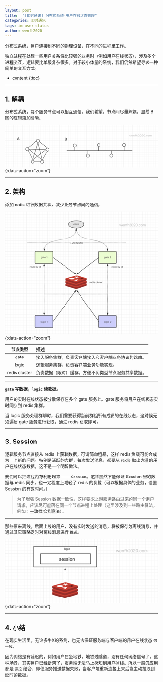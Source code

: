 ```yaml
---
layout: post
title:  "[即时通讯] 分布式系统-用户在线状态管理"
categories: 即时通讯
tags: im user status
author: wenfh2020
--- 
```


分布式系统，用户连接到不同的物理设备，在不同的进程里工作。

独立进程在处理一些用户关系性比较强的业务时（例如用户在线状态），涉及多个进程交互，逻辑要比单服复杂很多。对于较小体量的系统，我们仍然希望寻求一种简单的交互方式。



* content
{:toc}

---

## 1. 解耦

分布式系统，每个服务节点可以相互通信，我们希望，节点间尽量解耦，显然 B 图的逻辑更加清晰。

![通信解耦](/images/2020/2020-05-21-20-02-12.png){:data-action="zoom"}

---

## 2. 架构

添加 redis 进行数据共享，减少业务节点间的通信。

![分布式架构](/images/2020/2020-05-21-20-02-49.png){:data-action="zoom"}

|   节点类型    | 描述                                                 |
| :-----------: | :--------------------------------------------------- |
|     gate      | 接入服务集群，负责客户端接入和客户端业务协议的路由。 |
|     logic     | 逻辑服务集群，负责客户端业务功能实现。               |
| redis cluster | 负责数据（限时）缓存，方便不同类型节点服务共享数据。 |

---

**`gate` 写数据，`logic` 读数据。**

用户的实时在线状态被分散保存在多个 gate 服务上。gate 服务将用户在线状态实时同步到 redis 集群。

当 logic 服务处理群聊时，我们需要获得当前群组所有成员的在线状态，这时候无须遍历 gate 服务进行获取，通过 redis 获取即可。

---

## 3. Session

逻辑服务节点直接从 redis 上获取数据，可谓简单粗暴，这样 redis 负载可能会成为一个新的问题。特别是活跃的大群，每次发送消息，都要从 redis 取出大量的用户在线状态数据，这不是一个明智做法。

我们可以把进程内存利用起来 —— `Session`。这样虽然不能保证 Session 里的数据与 redis 同步，也一定程度上减轻了 redis 的负载（可以根据具体的业务，设置 Session 的有效时间。）

> 为了增强 Session 数据一致性，这样要求上游服务路由过来的同一个用户请求，应该尽可能落在同一个节点进程上处理（这里涉及到一些路由算法，例如：[一致性哈希算法](https://wenfh2020.com/2020/10/27/kimserver-ketama/)）。

---

那些原来离线，后面上线的用户，没有实时发送的消息，将被保存为离线消息，并通过其它策略定时对离线消息进行 `推送`。

![缓存](/images/2020/2020-05-21-20-44-09.png){:data-action="zoom"}

---

## 4. 小结

在现实生活里，无论多牛X的系统，也无法保证服务端与客户端的用户在线状态 `强一致`。

因为网络是有延迟的，例如用户在坐地铁，地铁过隧道，没有任何网络信号了，这种场景，其实用户已经断网了，服务端无法马上感知到用户掉线。所以一般的应用都是 `推拉` 结合，即便服务推送数据失败，当客户端重新连接上来后能主动拉取到延时的数据。
